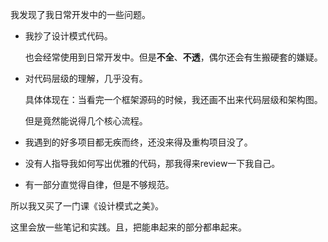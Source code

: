 我发现了我日常开发中的一些问题。

- 我抄了设计模式代码。

  也会经常使用到日常开发中。但是**不全**、**不透**，偶尔还会有生搬硬套的嫌疑。

- 对代码层级的理解，几乎没有。

  具体体现在：当看完一个框架源码的时候，我还画不出来代码层级和架构图。

  但是竟然能说得几个核心流程。

- 我遇到的好多项目都无疾而终，还没来得及重构项目没了。

- 没有人指导我如何写出优雅的代码，那我得来review一下我自己。

- 有一部分直觉得自律，但是不够规范。

所以我又买了一门课《设计模式之美》。

这里会放一些笔记和实践。且，把能串起来的部分都串起来。